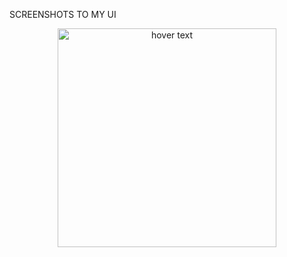 SCREENSHOTS TO MY UI
<p align="center">
  
  <img src="./images/add_user_UI" width="350" title="hover text">
</p>
